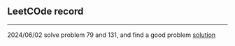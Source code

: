 ## LeetCOde record
----
2024/06/02 solve problem 79 and 131, and find a good problem [solution](https://leetcode.cn/problems/palindrome-partitioning/solutions/639915/shou-hua-tu-jie-san-chong-jie-fa-hui-su-q5zjt/?envType=study-plan-v2&envId=top-100-liked)
